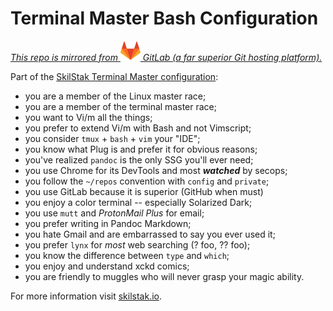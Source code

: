 # Terminal Master Bash Configuration

*[This repo is mirrored from ![Fox](gitlab.png) GitLab (a far superior Git hosting platform).](https://gitlab.com/skilstak/config/bash)*

Part of the [SkilStak Terminal Master configuration](https://gitlab.com/skilstak/config):

* you are a member of the Linux master race;
* you are a member of the terminal master race;
* you want to Vi/m all the things;
* you prefer to extend Vi/m with Bash and not Vimscript;
* you consider `tmux` + `bash` + `vim` your "IDE";
* you know what Plug is and prefer it for obvious reasons;
* you've realized `pandoc` is the only SSG you'll ever need;
* you use Chrome for its DevTools and most ***watched*** by secops;
* you follow the `~/repos` convention with `config` and `private`;
* you use GitLab because it is superior (GitHub when must)
* you enjoy a color terminal -- especially Solarized Dark;
* you use `mutt` and *ProtonMail Plus* for email;
* you prefer writing in Pandoc Markdown;
* you hate Gmail and are embarrassed to say you ever used it;
* you prefer `lynx` for *most* web searching (? foo, ?? foo);
* you know the difference between `type` and `which`;
* you enjoy and understand xckd comics;
* you are friendly to muggles who will never grasp your magic ability.

For more information visit [skilstak.io](https://skilstak.io).

